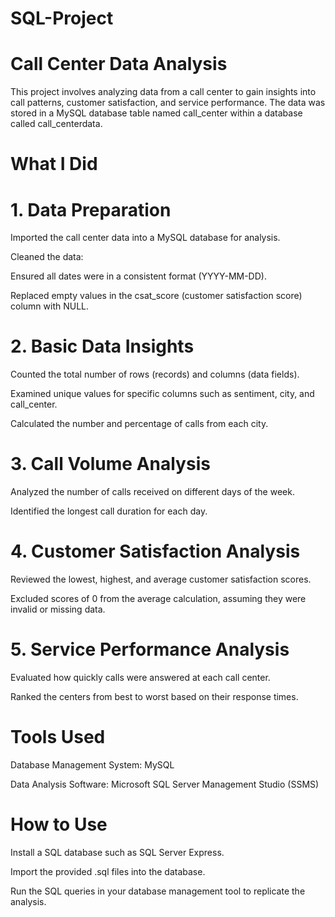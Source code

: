 # SQL-Project
# Call Center Data Analysis

This project involves analyzing data from a call center to gain insights into call patterns, customer satisfaction, and service performance. The data was stored in a MySQL database table named call_center within a database called call_centerdata.

# What I Did

# 1. Data Preparation

  Imported the call center data into a MySQL database for analysis.

   Cleaned the data:

Ensured all dates were in a consistent format (YYYY-MM-DD).

Replaced empty values in the csat_score (customer satisfaction score) column with NULL.

# 2. Basic Data Insights

Counted the total number of rows (records) and columns (data fields).

Examined unique values for specific columns such as sentiment, city, and call_center.

Calculated the number and percentage of calls from each city.

# 3. Call Volume Analysis

Analyzed the number of calls received on different days of the week.

Identified the longest call duration for each day.

# 4. Customer Satisfaction Analysis

Reviewed the lowest, highest, and average customer satisfaction scores.

Excluded scores of 0 from the average calculation, assuming they were invalid or missing data.

# 5. Service Performance Analysis

Evaluated how quickly calls were answered at each call center.

Ranked the centers from best to worst based on their response times.

# Tools Used

Database Management System: MySQL

Data Analysis Software: Microsoft SQL Server Management Studio (SSMS)

# How to Use

Install a SQL database such as SQL Server Express.

Import the provided .sql files into the database.

Run the SQL queries in your database management tool to replicate the analysis.

